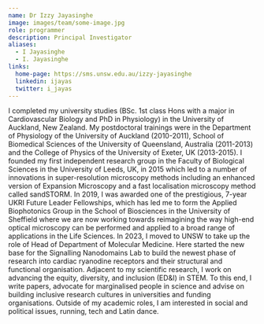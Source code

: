 ```yaml
---
name: Dr Izzy Jayasinghe
image: images/team/some-image.jpg
role: programmer
description: Principal Investigator
aliases:
  - I Jayasinghe
  - I. Jayasinghe
links:
  home-page: https://sms.unsw.edu.au/izzy-jayasinghe
  linkedin: ijayas
  twitter: i_jayas
---
```


I completed my university studies (BSc. 1st class Hons with a major in Cardiovascular Biology and PhD in Physiology) in the University of Auckland, New Zealand. My postdoctoral trainings were in the Department of Physiology of the University of Auckland (2010-2011), School of Biomedical Sciences of the University of Queensland, Australia (2011-2013) and the College of Physics of the University of Exeter, UK (2013-2015). I founded my first independent research group in the Faculty of Biological Sciences in the University of Leeds, UK, in 2015 which led to a number of innovations in super-resolution microscopy methods including an enhanced version of Expansion Microscopy and a fast localisation microscopy method called sandSTORM. In 2019, I was awarded one of the prestigious, 7-year UKRI Future Leader Fellowships, which has led me to form the Applied Biophotonics Group in the School of Biosciences in the University of Sheffield where we are now working towards reimagining the way high-end optical microscopy can be performed and applied to a broad range of applications in the Life Sciences. 
In 2023, I moved to UNSW to take up the role of Head of Department of Molecular Medicine. Here started the new base for the Signalling Nanodomains Lab to build the newest phase of research into cardiac ryanodine receptors and their structural and functional organisation.
Adjacent to my scientific research, I work on advancing the equity, diversity, and inclusion (ED&I) in STEM. To this end, I write papers, advocate for marginalised people in science and advise on building inclusive research cultures in universities and funding organisations. Outside of my academic roles, I am interested in social and political issues, running, tech and Latin dance. 
